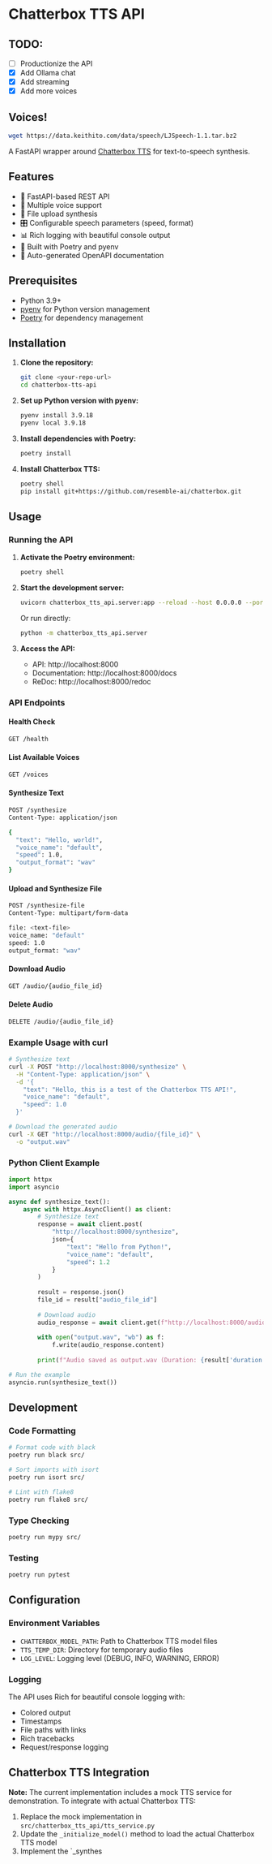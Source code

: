 # Chatterbox TTS API

## TODO:
- [ ] Productionize the API
- [X] Add Ollama chat
- [X] Add streaming
- [X] Add more voices

## Voices!
```sh
wget https://data.keithito.com/data/speech/LJSpeech-1.1.tar.bz2
```

A FastAPI wrapper around [Chatterbox TTS](https://github.com/resemble-ai/chatterbox) for text-to-speech synthesis.

## Features

- 🚀 FastAPI-based REST API
- 🎵 Multiple voice support
- 📁 File upload synthesis
- 🎛️ Configurable speech parameters (speed, format)
- 📊 Rich logging with beautiful console output
- 🔧 Built with Poetry and pyenv
- 📖 Auto-generated OpenAPI documentation

## Prerequisites

- Python 3.9+
- [pyenv](https://github.com/pyenv/pyenv) for Python version management
- [Poetry](https://python-poetry.org/) for dependency management

## Installation

1. **Clone the repository:**
   ```bash
   git clone <your-repo-url>
   cd chatterbox-tts-api
   ```

2. **Set up Python version with pyenv:**
   ```bash
   pyenv install 3.9.18
   pyenv local 3.9.18
   ```

3. **Install dependencies with Poetry:**
   ```bash
   poetry install
   ```

4. **Install Chatterbox TTS:**
   ```bash
   poetry shell
   pip install git+https://github.com/resemble-ai/chatterbox.git
   ```

## Usage

### Running the API

1. **Activate the Poetry environment:**
   ```bash
   poetry shell
   ```

2. **Start the development server:**
   ```bash
   uvicorn chatterbox_tts_api.server:app --reload --host 0.0.0.0 --port 8000
   ```

   Or run directly:
   ```bash
   python -m chatterbox_tts_api.server
   ```

3. **Access the API:**
   - API: http://localhost:8000
   - Documentation: http://localhost:8000/docs
   - ReDoc: http://localhost:8000/redoc

### API Endpoints

#### Health Check
```bash
GET /health
```

#### List Available Voices
```bash
GET /voices
```

#### Synthesize Text
```bash
POST /synthesize
Content-Type: application/json

{
  "text": "Hello, world!",
  "voice_name": "default",
  "speed": 1.0,
  "output_format": "wav"
}
```

#### Upload and Synthesize File
```bash
POST /synthesize-file
Content-Type: multipart/form-data

file: <text-file>
voice_name: "default"
speed: 1.0
output_format: "wav"
```

#### Download Audio
```bash
GET /audio/{audio_file_id}
```

#### Delete Audio
```bash
DELETE /audio/{audio_file_id}
```

### Example Usage with curl

```bash
# Synthesize text
curl -X POST "http://localhost:8000/synthesize" \
  -H "Content-Type: application/json" \
  -d '{
    "text": "Hello, this is a test of the Chatterbox TTS API!",
    "voice_name": "default",
    "speed": 1.0
  }'

# Download the generated audio
curl -X GET "http://localhost:8000/audio/{file_id}" \
  -o "output.wav"
```

### Python Client Example

```python
import httpx
import asyncio

async def synthesize_text():
    async with httpx.AsyncClient() as client:
        # Synthesize text
        response = await client.post(
            "http://localhost:8000/synthesize",
            json={
                "text": "Hello from Python!",
                "voice_name": "default",
                "speed": 1.2
            }
        )
        
        result = response.json()
        file_id = result["audio_file_id"]
        
        # Download audio
        audio_response = await client.get(f"http://localhost:8000/audio/{file_id}")
        
        with open("output.wav", "wb") as f:
            f.write(audio_response.content)
        
        print(f"Audio saved as output.wav (Duration: {result['duration']}s)")

# Run the example
asyncio.run(synthesize_text())
```

## Development

### Code Formatting

```bash
# Format code with black
poetry run black src/

# Sort imports with isort
poetry run isort src/

# Lint with flake8
poetry run flake8 src/
```

### Type Checking

```bash
poetry run mypy src/
```

### Testing

```bash
poetry run pytest
```

## Configuration

### Environment Variables

- `CHATTERBOX_MODEL_PATH`: Path to Chatterbox TTS model files
- `TTS_TEMP_DIR`: Directory for temporary audio files
- `LOG_LEVEL`: Logging level (DEBUG, INFO, WARNING, ERROR)

### Logging

The API uses Rich for beautiful console logging with:
- Colored output
- Timestamps
- File paths with links
- Rich tracebacks
- Request/response logging

## Chatterbox TTS Integration

**Note:** The current implementation includes a mock TTS service for demonstration. To integrate with actual Chatterbox TTS:

1. Replace the mock implementation in `src/chatterbox_tts_api/tts_service.py`
2. Update the `_initialize_model()` method to load the actual Chatterbox TTS model
3. Implement the `_synthes